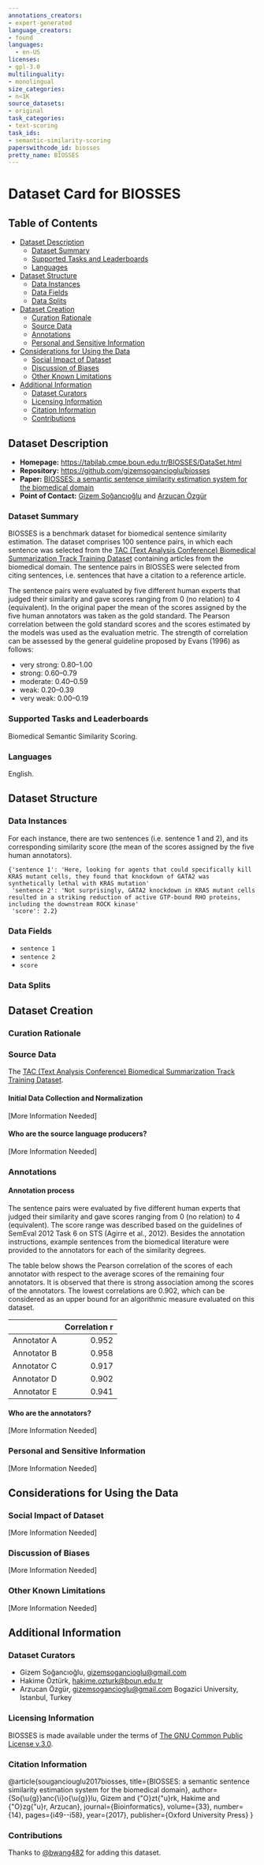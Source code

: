 ```yaml
---
annotations_creators:
- expert-generated
language_creators:
- found
languages:
  - en-US
licenses:
- gpl-3.0
multilinguality:
- monolingual
size_categories:
- n<1K
source_datasets:
- original
task_categories:
- text-scoring
task_ids:
- semantic-similarity-scoring
paperswithcode_id: biosses
pretty_name: BIOSSES
---
```


# Dataset Card for BIOSSES

## Table of Contents
- [Dataset Description](#dataset-description)
  - [Dataset Summary](#dataset-summary)
  - [Supported Tasks and Leaderboards](#supported-tasks-and-leaderboards)
  - [Languages](#languages)
- [Dataset Structure](#dataset-structure)
  - [Data Instances](#data-instances)
  - [Data Fields](#data-fields)
  - [Data Splits](#data-splits)
- [Dataset Creation](#dataset-creation)
  - [Curation Rationale](#curation-rationale)
  - [Source Data](#source-data)
  - [Annotations](#annotations)
  - [Personal and Sensitive Information](#personal-and-sensitive-information)
- [Considerations for Using the Data](#considerations-for-using-the-data)
  - [Social Impact of Dataset](#social-impact-of-dataset)
  - [Discussion of Biases](#discussion-of-biases)
  - [Other Known Limitations](#other-known-limitations)
- [Additional Information](#additional-information)
  - [Dataset Curators](#dataset-curators)
  - [Licensing Information](#licensing-information)
  - [Citation Information](#citation-information)
  - [Contributions](#contributions)

## Dataset Description

- **Homepage:** https://tabilab.cmpe.boun.edu.tr/BIOSSES/DataSet.html
- **Repository:** https://github.com/gizemsogancioglu/biosses
- **Paper:** [BIOSSES: a semantic sentence similarity estimation system for the biomedical domain](https://academic.oup.com/bioinformatics/article/33/14/i49/3953954)
- **Point of Contact:** [Gizem Soğancıoğlu](gizemsogancioglu@gmail.com) and [Arzucan Özgür](gizemsogancioglu@gmail.com)

### Dataset Summary

BIOSSES is a benchmark dataset for biomedical sentence similarity estimation. The dataset comprises 100 sentence pairs, in which each sentence was selected from the [TAC (Text Analysis Conference) Biomedical Summarization Track Training Dataset](https://tac.nist.gov/2014/BiomedSumm/) containing articles from the biomedical domain. The sentence pairs in BIOSSES were selected from citing sentences, i.e. sentences that have a citation to a reference article. 

The sentence pairs were evaluated by five different human experts that judged their similarity and gave scores ranging from 0 (no relation) to 4 (equivalent). In the original paper the mean of the scores assigned by the five human annotators was taken as the gold standard. The Pearson correlation between the gold standard scores and the scores estimated by the models was used as the evaluation metric. The strength of correlation can be assessed by the general guideline proposed by Evans (1996) as follows:

- very strong: 0.80–1.00
- strong: 0.60–0.79
- moderate: 0.40–0.59
- weak: 0.20–0.39
- very weak: 0.00–0.19


### Supported Tasks and Leaderboards

Biomedical Semantic Similarity Scoring.

### Languages

English.

## Dataset Structure

### Data Instances

For each instance, there are two sentences (i.e. sentence 1 and 2), and its corresponding similarity score (the mean of the scores assigned by the five human annotators).

```
{'sentence 1': 'Here, looking for agents that could specifically kill KRAS mutant cells, they found that knockdown of GATA2 was synthetically lethal with KRAS mutation'
 'sentence 2': 'Not surprisingly, GATA2 knockdown in KRAS mutant cells resulted in a striking reduction of active GTP-bound RHO proteins, including the downstream ROCK kinase'
 'score': 2.2}
```


### Data Fields

- `sentence 1`
- `sentence 2`
- `score`

### Data Splits

## Dataset Creation

### Curation Rationale

### Source Data

The [TAC (Text Analysis Conference) Biomedical Summarization Track Training Dataset](https://tac.nist.gov/2014/BiomedSumm/).

#### Initial Data Collection and Normalization

[More Information Needed]

#### Who are the source language producers?

[More Information Needed]

### Annotations

#### Annotation process

The sentence pairs were evaluated by five different human experts that judged their similarity and gave scores ranging from 0 (no relation) to 4 (equivalent). The score range was described based on the guidelines of SemEval 2012 Task 6 on STS (Agirre et al., 2012). Besides the annotation instructions, example sentences from the biomedical literature were provided to the annotators for each of the similarity degrees. 

The table below shows the Pearson correlation of the scores of each annotator with respect to the average scores of the remaining four annotators. It is observed that there is strong association among the scores of the annotators. The lowest correlations are 0.902, which can be considered as an upper bound for an algorithmic measure evaluated on this dataset.

|           |Correlation r  |
|----------:|--------------:|
|Annotator A|         	0.952|
|Annotator B|         	0.958|
|Annotator C|         	0.917|
|Annotator D|         	0.902|
|Annotator E|         	0.941|


#### Who are the annotators?

[More Information Needed]

### Personal and Sensitive Information

[More Information Needed]

## Considerations for Using the Data

### Social Impact of Dataset

[More Information Needed]

### Discussion of Biases

[More Information Needed]

### Other Known Limitations

[More Information Needed]

## Additional Information

### Dataset Curators

- Gizem Soğancıoğlu, gizemsogancioglu@gmail.com 
- Hakime Öztürk, hakime.ozturk@boun.edu.tr
- Arzucan Özgür, gizemsogancioglu@gmail.com
Bogazici University, Istanbul, Turkey

### Licensing Information

BIOSSES is made available under the terms of [The GNU Common Public License v.3.0](https://www.gnu.org/licenses/gpl-3.0.en.html).

### Citation Information
@article{souganciouglu2017biosses,
  title={BIOSSES: a semantic sentence similarity estimation system for the biomedical domain},
  author={So{\u{g}}anc{\i}o{\u{g}}lu, Gizem and {\"O}zt{\"u}rk, Hakime and {\"O}zg{\"u}r, Arzucan},
  journal={Bioinformatics},
  volume={33},
  number={14},
  pages={i49--i58},
  year={2017},
  publisher={Oxford University Press}
}

### Contributions

Thanks to [@bwang482](https://github.com/bwang482) for adding this dataset.